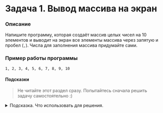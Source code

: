 # Задача 1. Вывод массива на экран

### Описание
Напишите программу, которая создаёт массив целых чисел на 10 элементов и выводит на экран все элементы массива через запятую и пробел (`,`). Числа для заполнения массива придумайте сами.

### Пример работы программы
```
1, 2, 3, 4, 5, 6, 7, 8, 9, 10
```
#### Подсказки

> Не читайте этот раздел сразу. Попытайтесь сначала решить задачу самостоятельно :)

<details>

<summary>Подсказка. Что использовать для решения.</summary>

Чтобы создать массив целых чисел и сразу его инициализировать, нужно указать тип элементов, имя переменной массива, квадратные скобки и список инициализации.

Используйте цикл `for` для перебора элементов массива.

Используйте `std::cout` для вывода информации.

Обратите внимание на то, что после последнего элемента массива нет запятой.

</details>
